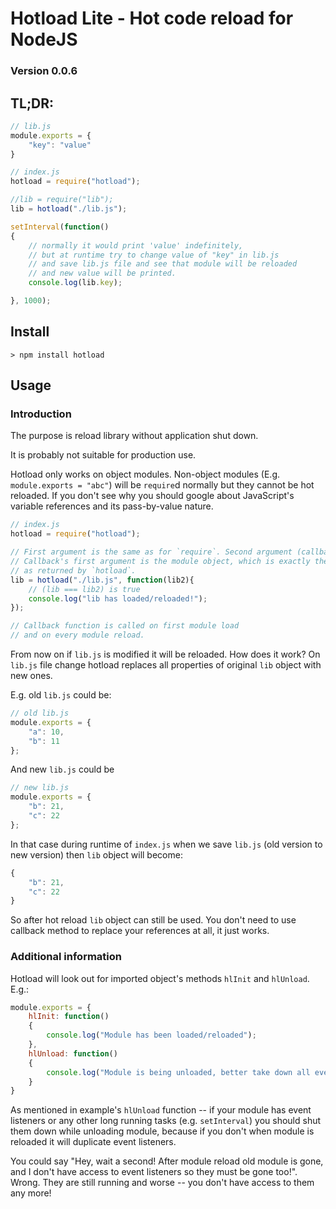 # Hotload Lite - Hot code reload for NodeJS

### Version 0.0.6

## TL;DR:

```javascript
// lib.js
module.exports = {
    "key": "value"
}

// index.js
hotload = require("hotload");

//lib = require("lib");
lib = hotload("./lib.js");

setInterval(function()
{
    // normally it would print 'value' indefinitely,
    // but at runtime try to change value of "key" in lib.js
    // and save lib.js file and see that module will be reloaded
    // and new value will be printed.
    console.log(lib.key);

}, 1000);
```

## Install

`> npm install hotload`

## Usage

### Introduction

The purpose is reload library without application shut down.

It is probably not suitable for production use.

Hotload only works on object modules. Non-object modules (E.g. `module.exports = "abc"`) will be `require`d normally but they cannot be hot reloaded. If you don't see why you should google about JavaScript's variable references and its pass-by-value nature.

```javascript
// index.js
hotload = require("hotload");

// First argument is the same as for `require`. Second argument (callback) is optional.
// Callback's first argument is the module object, which is exactly the same object
// as returned by `hotload`.
lib = hotload("./lib.js", function(lib2){
    // (lib === lib2) is true
    console.log("lib has loaded/reloaded!");
});

// Callback function is called on first module load
// and on every module reload.
```

From now on if `lib.js` is modified it will be reloaded. How does it work? On `lib.js` file change hotload replaces all properties of original `lib` object with new ones.

E.g. old `lib.js` could be:

```javascript
// old lib.js
module.exports = {
    "a": 10,
    "b": 11
};
```

And new `lib.js` could be

```javascript
// new lib.js
module.exports = {
    "b": 21,
    "c": 22
};
```

In that case during runtime of `index.js` when we save `lib.js` (old version to new version) then `lib` object will become:

```javascript
{
    "b": 21,
    "c": 22
}
```

So after hot reload `lib` object can still be used. You don't need to use callback method to replace your references at all, it just works.

### Additional information

Hotload will look out for imported object's methods `hlInit` and `hlUnload`. E.g.:

```javascript
module.exports = {
    hlInit: function()
    {
        console.log("Module has been loaded/reloaded");
    },
    hlUnload: function()
    {
        console.log("Module is being unloaded, better take down all event listeners so they don't overlap with new ones!");
    }
}
```

As mentioned in example's `hlUnload` function -- if your module has event listeners or any other long running tasks (e.g. `setInterval`) you should shut them down while unloading module, because if you don't when module is reloaded it will duplicate event listeners.

You could say "Hey, wait a second! After module reload old module is gone, and I don't have access to event listeners so they must be gone too!". Wrong. They are still running and worse -- you don't have access to them any more!
